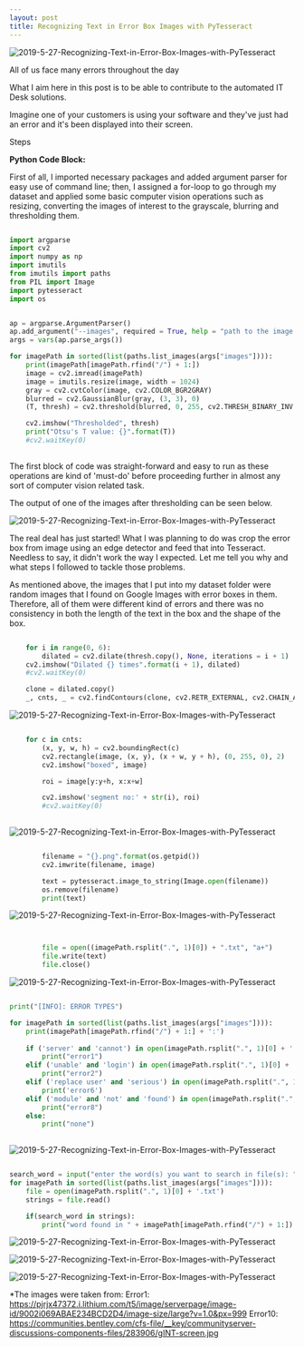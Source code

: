 ```yaml
---
layout: post
title: Recognizing Text in Error Box Images with PyTesseract
---
```

![2019-5-27-Recognizing-Text-in-Error-Box-Images-with-PyTesseract](/images/error1.png "2019-5-27-Recognizing-Text-in-Error-Box-Images-with-PyTesseract")

All of us face many errors throughout the day

What I aim here in this post is to be able to contribute to the automated IT Desk solutions. 

Imagine one of your customers is using your software and they've just had an error and it's been displayed into their screen. 

Steps 


**Python Code Block:**

First of all, I imported necessary packages and added argument parser for easy use of command line; then, I assigned a for-loop to go through my dataset and applied some basic computer vision operations such as resizing, converting the images of interest to the grayscale, blurring and thresholding them. 

```python

import argparse
import cv2
import numpy as np
import imutils
from imutils import paths
from PIL import Image
import pytesseract
import os


ap = argparse.ArgumentParser()
ap.add_argument("--images", required = True, help = "path to the image folder")
args = vars(ap.parse_args())

for imagePath in sorted(list(paths.list_images(args["images"]))):
    print(imagePath[imagePath.rfind("/") + 1:])
    image = cv2.imread(imagePath)
    image = imutils.resize(image, width = 1024)
    gray = cv2.cvtColor(image, cv2.COLOR_BGR2GRAY)
    blurred = cv2.GaussianBlur(gray, (3, 3), 0)
    (T, thresh) = cv2.threshold(blurred, 0, 255, cv2.THRESH_BINARY_INV | cv2.THRESH_OTSU)

    cv2.imshow("Thresholded", thresh)
    print("Otsu's T value: {}".format(T))
    #cv2.waitKey(0)
    
```
   
The first block of code was straight-forward and easy to run as these operations are kind of 'must-do' before proceeding further in almost any sort of computer vision related task. 

The output of one of the images after thresholding can be seen below.

![2019-5-27-Recognizing-Text-in-Error-Box-Images-with-PyTesseract](/images/error1_thresholded.png "2019-5-27-Recognizing-Text-in-Error-Box-Images-with-PyTesseract")  

The real deal has just started! What I was planning to do was crop the error box from image using an edge detector and feed that into Tesseract. Needless to say, it didn't work the way I expected. Let me tell you why and what steps I followed to tackle those problems.

As mentioned above, the images that I put into my dataset folder were random images that I found on Google Images with error boxes in them. Therefore, all of them were different kind of errors and there was no consistency in both the length of the text in the box and the shape of the box. 



```python

    for i in range(0, 6):
        dilated = cv2.dilate(thresh.copy(), None, iterations = i + 1)
    cv2.imshow("Dilated {} times".format(i + 1), dilated)
    #cv2.waitKey(0)

    clone = dilated.copy()
    _, cnts, _ = cv2.findContours(clone, cv2.RETR_EXTERNAL, cv2.CHAIN_APPROX_SIMPLE)

```
![2019-5-27-Recognizing-Text-in-Error-Box-Images-with-PyTesseract](/images/error1_dilated.png "2019-5-27-Recognizing-Text-in-Error-Box-Images-with-PyTesseract")

```python

    for c in cnts:
        (x, y, w, h) = cv2.boundingRect(c)
        cv2.rectangle(image, (x, y), (x + w, y + h), (0, 255, 0), 2)
        cv2.imshow("boxed", image)

        roi = image[y:y+h, x:x+w]

        cv2.imshow('segment no:' + str(i), roi)
        #cv2.waitKey(0)
        
```
![2019-5-27-Recognizing-Text-in-Error-Box-Images-with-PyTesseract](/images/error1_contour_segments.png "2019-5-27-Recognizing-Text-in-Error-Box-Images-with-PyTesseract")


```python

        filename = "{}.png".format(os.getpid())
        cv2.imwrite(filename, image)

        text = pytesseract.image_to_string(Image.open(filename))
        os.remove(filename)
        print(text)

```
![2019-5-27-Recognizing-Text-in-Error-Box-Images-with-PyTesseract](/images/error1_tesseract_output.png "2019-5-27-Recognizing-Text-in-Error-Box-Images-with-PyTesseract")


```python


        file = open((imagePath.rsplit(".", 1)[0]) + ".txt", "a+")
        file.write(text)
        file.close()

```
![2019-5-27-Recognizing-Text-in-Error-Box-Images-with-PyTesseract](/images/error1_text_file.png "2019-5-27-Recognizing-Text-in-Error-Box-Images-with-PyTesseract")

```python

print("[INFO]: ERROR TYPES")

for imagePath in sorted(list(paths.list_images(args["images"]))):
    print(imagePath[imagePath.rfind("/") + 1:] + ':')
    
    if ('server' and 'cannot') in open(imagePath.rsplit(".", 1)[0] + '.txt').read():
        print("error1")
    elif ('unable' and 'login') in open(imagePath.rsplit(".", 1)[0] + '.txt').read():
        print("error2")
    elif ('replace user' and 'serious') in open(imagePath.rsplit(".", 1)[0] + '.txt').read():
        print('error6')
    elif ('module' and 'not' and 'found') in open(imagePath.rsplit(".", 1)[0] + '.txt').read():
        print("error8")
    else:
        print("none")
        
```
![2019-5-27-Recognizing-Text-in-Error-Box-Images-with-PyTesseract](/images/error_types_output.png "2019-5-27-Recognizing-Text-in-Error-Box-Images-with-PyTesseract")

```python

search_word = input("enter the word(s) you want to search in file(s): ")
for imagePath in sorted(list(paths.list_images(args["images"]))):
    file = open(imagePath.rsplit(".", 1)[0] + '.txt')
    strings = file.read()

    if(search_word in strings):
        print("word found in " + imagePath[imagePath.rfind("/") + 1:])


```
![2019-5-27-Recognizing-Text-in-Error-Box-Images-with-PyTesseract](/images/error_search.png "2019-5-27-Recognizing-Text-in-Error-Box-Images-with-PyTesseract")




![2019-5-27-Recognizing-Text-in-Error-Box-Images-with-PyTesseract](/images/error10_bounding_rectangles.png "2019-5-27-Recognizing-Text-in-Error-Box-Images-with-PyTesseract")

![2019-5-27-Recognizing-Text-in-Error-Box-Images-with-PyTesseract](/images/error10_text_file.png "2019-5-27-Recognizing-Text-in-Error-Box-Images-with-PyTesseract")


*The images were taken from: 
Error1: <https://pjrjx47372.i.lithium.com/t5/image/serverpage/image-id/9002i069ABAE234BCD2D4/image-size/large?v=1.0&px=999>
Error10: <https://communities.bentley.com/cfs-file/__key/communityserver-discussions-components-files/283906/gINT-screen.jpg>

